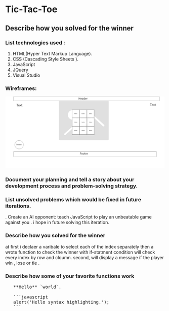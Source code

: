 # Tic-Tac-Toe

## Describe how you solved for the winner

### List technologies used :
1. HTML(Hyper Text Markup Language).
2. CSS (Cascading Style Sheets ).
3. JavaScript
4. JQuery
5. Visual Studio



### Wireframes:
![wireframe](tic-tac-toe.png)

### Document your planning and tell a story about your development process and problem-solving strategy.


### List unsolved problems which would be fixed in future iterations.
. Create an AI opponent: teach JavaScript to play an unbeatable game against you
. i hope in future solving this iteration.


### Describe how you solved for the winner
at first i declaer a varibale to select each of the index separately then a wrote  function to check the  winner with if-statment condition will check every index by row and cloumn. second, will display a message if the player win , lose or tie . 

### Describe how some of your favorite functions work
  <pre>
   **Hello** `world`.

   ```javascript
   alert('Hello syntax highlighting.');
   ```
   </pre>



